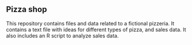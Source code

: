 ## Pizza shop

This repository contains files and data related to a fictional pizzeria. It contains a text file with ideas for different types of pizza, and sales data. It also includes an R script to analyze sales data. 